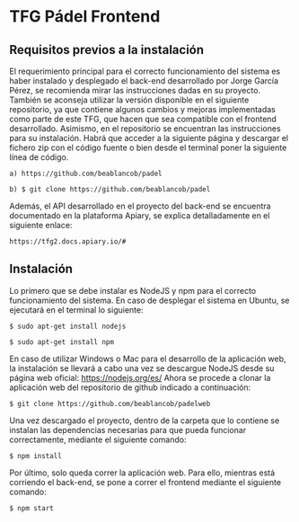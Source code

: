 # TFG Pádel Frontend





## Requisitos previos a la instalación
El requerimiento principal para el correcto funcionamiento del sistema es haber instalado y desplegado el back-end desarrollado por Jorge García Pérez, se recomienda mirar las instrucciones dadas en su proyecto. También se aconseja utilizar la versión disponible en el siguiente repositorio, ya que contiene algunos cambios y mejoras implementadas como parte de este TFG, que hacen que sea compatible con el frontend desarrollado. Asimismo, en el repositorio se encuentran las instrucciones para su instalación. Habrá que acceder a la siguiente página y descargar el fichero zip con el código fuente o bien desde el terminal poner la siguiente línea de código.
 
    a) https://github.com/beablancob/padel
  
    b) $ git clone https://github.com/beablancob/padel
  
Además, el API desarrollado en el proyecto del back-end se encuentra documentado en la plataforma Apiary, se explica detalladamente en el siguiente enlace:

    https://tfg2.docs.apiary.io/#
    

## Instalación 

Lo primero que se debe instalar es NodeJS y npm para el correcto funcionamiento del sistema. En caso de desplegar el sistema en Ubuntu, se ejecutará en el terminal lo siguiente:


    $ sudo apt-get install nodejs

    $ sudo apt-get install npm

En caso de utilizar Windows o Mac para el desarrollo de la aplicación web, la instalación se llevará a cabo una vez se descargue NodeJS desde su página web oficial: https://nodejs.org/es/
Ahora se procede a clonar la aplicación web del repositorio de github indicado a continuación:

  
    $ git clone https://github.com/beablancob/padelweb


Una vez descargado el proyecto, dentro de la carpeta que lo contiene se instalan las dependencias
necesarias para que pueda funcionar correctamente, mediante el siguiente comando:

    $ npm install
    
Por último, solo queda correr la aplicación web. Para ello, mientras está corriendo el back-end, se pone a correr el frontend mediante el siguiente comando:

    $ npm start
